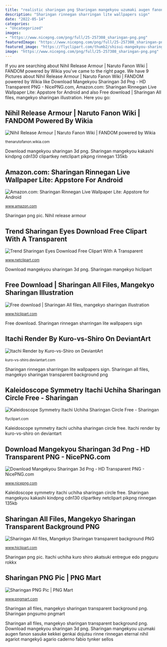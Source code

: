 ```yaml
---
title: "realistic sharingan png Sharingan mangekyou uzumaki augen fanon sasuke kekkei genkai dojutsu rinne rinnegan eternal nihil agariot mangekyō agario caderno fabio tynker sellos"
description: "Sharingan rinnegan sharringan lite wallpapers sign"
date: "2022-05-14"
categories:
- "Uncategorized"
images:
- "https://www.nicepng.com/png/full/25-257308_sharingan-png.png"
featuredImage: "https://www.nicepng.com/png/full/25-257308_sharingan-png.png"
featured_image: "https://flyclipart.com/thumb2/shisui-mangekyou-sharingan-png-roblox-294779.png"
image: "https://www.nicepng.com/png/full/25-257308_sharingan-png.png"
---
```


If you are searching about Nihil Release Armour | Naruto Fanon Wiki | FANDOM powered by Wikia you've came to the right page. We have 9 Pictures about Nihil Release Armour | Naruto Fanon Wiki | FANDOM powered by Wikia like Download Mangekyou Sharingan 3d Png - HD Transparent PNG - NicePNG.com, Amazon.com: Sharingan Rinnegan Live Wallpaper Lite: Appstore for Android and also Free download | Sharingan All files, mangekyo sharingan illustration. Here you go:

## Nihil Release Armour | Naruto Fanon Wiki | FANDOM Powered By Wikia

![Nihil Release Armour | Naruto Fanon Wiki | FANDOM powered by Wikia](https://vignette.wikia.nocookie.net/thenarutofanon/images/f/f0/New_Daijagan.png/revision/latest?cb=20120311005123 "Sharingan mangekyo hiclipart")

<small>thenarutofanon.wikia.com</small>

Download mangekyou sharingan 3d png. Sharingan mangekyou kakashi kindpng cdn130 clipartkey netclipart pikpng rinnegan 135kb

## Amazon.com: Sharingan Rinnegan Live Wallpaper Lite: Appstore For Android

![Amazon.com: Sharingan Rinnegan Live Wallpaper Lite: Appstore for Android](https://images-na.ssl-images-amazon.com/images/I/81m7N7DwAQL.png "Sharingan pngsumo pngmart")

<small>www.amazon.com</small>

Sharingan png pic. Nihil release armour

## Trend Sharingan Eyes Download Free Clipart With A Transparent

![Trend Sharingan Eyes Download Free Clipart With A Transparent](https://www.netclipart.com/pp/m/10-106533_trend-sharingan-eyes-download-free-clipart-with-a.png "Sharingan png pic")

<small>www.netclipart.com</small>

Download mangekyou sharingan 3d png. Sharingan mangekyo hiclipart

## Free Download | Sharingan All Files, Mangekyo Sharingan Illustration

![Free download | Sharingan All files, mangekyo sharingan illustration](https://p1.hiclipart.com/preview/328/46/380/sharingan-all-files-mangekyo-sharingan-illustration.jpg "Trend sharingan eyes download free clipart with a transparent")

<small>www.hiclipart.com</small>

Free download. Sharingan rinnegan sharringan lite wallpapers sign

## Itachi Render By Kuro-vs-Shiro On DeviantArt

![Itachi Render by Kuro-vs-Shiro on DeviantArt](https://pre00.deviantart.net/262c/th/pre/i/2012/358/b/5/itachi_render_by_kuro_vs_shiro-d5p1qxc.png "Free download")

<small>kuro-vs-shiro.deviantart.com</small>

Sharingan rinnegan sharringan lite wallpapers sign. Sharingan all files, mangekyo sharingan transparent background png

## Kaleidoscope Symmetry Itachi Uchiha Sharingan Circle Free - Sharingan

![Kaleidoscope Symmetry Itachi Uchiha Sharingan Circle Free - Sharingan](https://flyclipart.com/thumb2/shisui-mangekyou-sharingan-png-roblox-294779.png "Sharingan mangekyou uzumaki augen fanon sasuke kekkei genkai dojutsu rinne rinnegan eternal nihil agariot mangekyō agario caderno fabio tynker sellos")

<small>flyclipart.com</small>

Kaleidoscope symmetry itachi uchiha sharingan circle free. Itachi render by kuro-vs-shiro on deviantart

## Download Mangekyou Sharingan 3d Png - HD Transparent PNG - NicePNG.com

![Download Mangekyou Sharingan 3d Png - HD Transparent PNG - NicePNG.com](https://www.nicepng.com/png/full/25-257308_sharingan-png.png "Itachi uchiha kuro shiro akatsuki entregue edo pngguru rokkx")

<small>www.nicepng.com</small>

Kaleidoscope symmetry itachi uchiha sharingan circle free. Sharingan mangekyou kakashi kindpng cdn130 clipartkey netclipart pikpng rinnegan 135kb

## Sharingan All Files, Mangekyo Sharingan Transparent Background PNG

![Sharingan All files, Mangekyo Sharingan transparent background PNG](https://p1.hiclipart.com/preview/401/429/117/sharingan-all-files-mangekyo-sharingan.jpg "Free download")

<small>www.hiclipart.com</small>

Sharingan png pic. Itachi uchiha kuro shiro akatsuki entregue edo pngguru rokkx

## Sharingan PNG Pic | PNG Mart

![Sharingan PNG Pic | PNG Mart](http://www.pngmart.com/files/12/Sharingan-PNG-Pic.png "Nihil release armour")

<small>www.pngmart.com</small>

Sharingan all files, mangekyo sharingan transparent background png. Sharingan pngsumo pngmart

Sharingan all files, mangekyo sharingan transparent background png. Download mangekyou sharingan 3d png. Sharingan mangekyou uzumaki augen fanon sasuke kekkei genkai dojutsu rinne rinnegan eternal nihil agariot mangekyō agario caderno fabio tynker sellos
